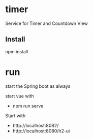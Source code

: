 # timer
Service for Timer and Countdown View


## Install

npm install

# run

start the Spring boot as always

start vue with
- npm run serve


Start with
- http://localhost:8082/
- http://localhost:8080/h2-ui
